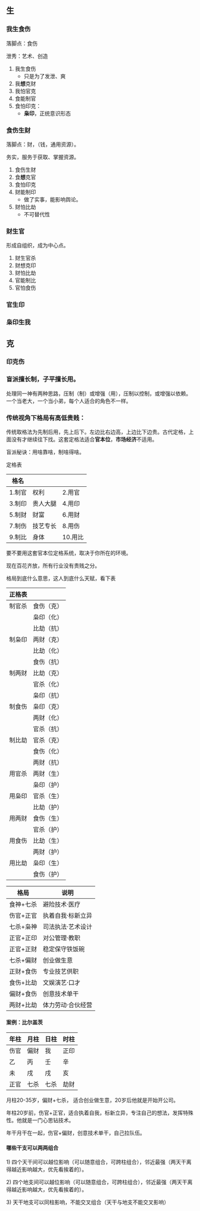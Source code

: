 ## 生

### 我生食伤

落脚点：食伤

泄秀：艺术、创造

1. 我生食伤
	- 只是为了发泄、爽
2. 我**想**克财
3. 我怕官克
4. 食能制官
5. 食怕印克：
	- **枭印**，正统意识形态

### 食伤生财

落脚点：财，（钱，通用资源）。

务实，服务于获取、掌握资源。

1. 食伤生财
2. 食**想**克官
3. 食怕印克
4. 财能制印
	- 做了实事，能影响舆论。
5. 财怕比劫
	- 不可替代性

### 财生官

形成自组织，成为中心点。

1. 财生官杀
2. 财想克印
3. 财怕比劫
4. 官能制比
5. 官怕食伤

### 官生印

### 枭印生我










## 克
### 印克伤



### 盲派擅长制，子平擅长用。

处理同一神有两种思路，压制（制）或增强（用），压制以控制，或增强以依赖。一个当老大，一个当小弟，每个人适合的角色不一样。

### 传统视角下格局有高低贵贱：

传统取格法为先制后用，先上后下。左边比右边高，上边比下边贵。古代定格，上面没有才继续往下找。这套定格法适合**官本位**，**市场经济**不适用。

盲派秘诀：用啥靠啥，制啥得啥。

定格表

| 格名   |      |       |
| ---- | ---- | ----- |
| 1.制官 | 权利   | 2.用官  |
| 3.制印 | 贵人大腿 | 4.用印  |
| 5.制财 | 财富   | 6.用财  |
| 7.制伤 | 技艺专长 | 8.用伤  |
| 9.制比 | 身体   | 10.用比 |

要不要用这套官本位定格系统，取决于你所在的环境。

现在百花齐放，所有行业没有贵贱之分。


格局到底什么意思，这人到底什么天赋，看下表


| 正格表 |       |
| --- | ----- |
| 制官杀 | 食伤（克） |
|     | 枭印（化） |
|     | 比劫（抗） |
| 制枭印 | 两财（克） |
|     | 比劫（化） |
|     | 食伤（抗） |
| 制两财 | 比劫（克） |
|     | 官杀（化） |
|     | 枭印（抗） |
| 制食伤 | 枭印（克） |
|     | 两财（化） |
|     | 官杀（抗） |
| 制比劫 | 官杀（克） |
|     | 食伤（化） |
|     | 两财（抗） |
| 用官杀 | 两财（生） |
|     | 枭印（护） |
| 用枭印 | 官杀（生） |
|     | 比劫（护） |
| 用两财 | 食伤（生） |
|     | 官杀（护） |
| 用食伤 | 比劫（生） |
|     | 两财（护） |
| 用比劫 | 枭印（生） |
|     | 食伤（护） |

| 格局    | 说明        |
| ----- | --------- |
| 食神+七杀 | 避险技术·医疗   |
| 伤官+正官 | 执着自我·标新立异 |
| 七杀+枭神 | 司法执法·艺术设计 |
| 正官+正印 | 对公管理·教职   |
| 正官+正财 | 稳定保守铁饭碗   |
| 七杀+偏财 | 创业做生意     |
| 正财+食伤 | 专业技艺供职    |
| 食伤+比劫 | 文娱演艺·口才   |
| 偏财+食伤 | 创意技术单干    |
| 两财+比劫 | 体力劳动·合伙经营 |


#### **案例**：比尔盖茨

| 年柱  | 月柱  | 日柱  | 时柱  |
| --- | --- | --- | --- |
| 伤官  | 偏财  | 我   | 正印  |
| 乙   | 丙   | 壬   | 辛   |
| 未   | 戌   | 戌   | 亥   |
| 正官  | 七杀  | 七杀  | 劫财  |

月柱20-35岁，偏财+七杀， 适合创业做生意，20岁后他就是开始开公司。

年柱20岁前，伤官+正官，适合执着自我，标新立异，专注自己的想法，发挥特殊性。他就是一门心思钻技术。

年干月干在一起，伤官+偏财，创意技术单干，自己拉队伍。

#### **哪些干支可以两两组合**

1) 四个天干间可以越位影响（可以随意组合，可跨柱组合），邻近最强（两天干离得越近影响越大，优先看挨着的）。

2) 四个地支间可以越位影响（可以随意组合，可跨柱组合），邻近最强（两天干离得越近影响越大，优先看挨着的）。

3) 天干地支可以同柱影响，不能交叉组合（天干与地支不能交叉影响）
